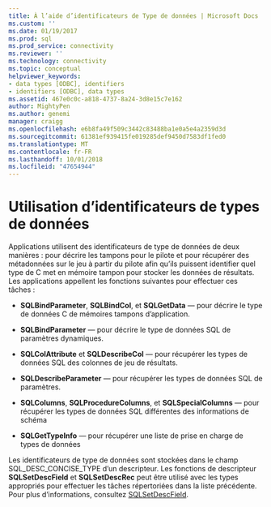 ```yaml
---
title: À l’aide d’identificateurs de Type de données | Microsoft Docs
ms.custom: ''
ms.date: 01/19/2017
ms.prod: sql
ms.prod_service: connectivity
ms.reviewer: ''
ms.technology: connectivity
ms.topic: conceptual
helpviewer_keywords:
- data types [ODBC], identifiers
- identifiers [ODBC], data types
ms.assetid: 467e0c0c-a818-4737-8a24-3d8e15c7e162
author: MightyPen
ms.author: genemi
manager: craigg
ms.openlocfilehash: e6b8fa49f509c3442c83488ba1e0a5e4a2359d3d
ms.sourcegitcommit: 61381ef939415fe019285def9450d7583df1fed0
ms.translationtype: MT
ms.contentlocale: fr-FR
ms.lasthandoff: 10/01/2018
ms.locfileid: "47654944"
---
```

# <a name="using-data-type-identifiers"></a>Utilisation d’identificateurs de types de données
Applications utilisent des identificateurs de type de données de deux manières : pour décrire les tampons pour le pilote et pour récupérer des métadonnées sur le jeu à partir du pilote afin qu’ils puissent identifier quel type de C met en mémoire tampon pour stocker les données de résultats. Les applications appellent les fonctions suivantes pour effectuer ces tâches :  
  
-   **SQLBindParameter**, **SQLBindCol**, et **SQLGetData** — pour décrire le type de données C de mémoires tampons d’application.  
  
-   **SQLBindParameter** — pour décrire le type de données SQL de paramètres dynamiques.  
  
-   **SQLColAttribute** et **SQLDescribeCol** — pour récupérer les types de données SQL des colonnes de jeu de résultats.  
  
-   **SQLDescribeParameter** — pour récupérer les types de données SQL de paramètres.  
  
-   **SQLColumns**, **SQLProcedureColumns**, et **SQLSpecialColumns** — pour récupérer les types de données SQL différentes des informations de schéma  
  
-   **SQLGetTypeInfo** — pour récupérer une liste de prise en charge de types de données  
  
 Les identificateurs de type de données sont stockées dans le champ SQL_DESC_CONCISE_TYPE d’un descripteur. Les fonctions de descripteur **SQLSetDescField** et **SQLSetDescRec** peut être utilisé avec les types appropriés pour effectuer les tâches répertoriées dans la liste précédente. Pour plus d’informations, consultez [SQLSetDescField](../../../odbc/reference/syntax/sqlsetdescfield-function.md).
